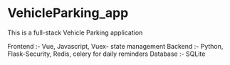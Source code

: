 # VehicleParking_app

This is a full-stack Vehicle Parking application 

Frontend :- Vue, Javascript, Vuex- state management
Backend :- Python, Flask-Security, Redis, celery for daily reminders
Database :- SQLite
